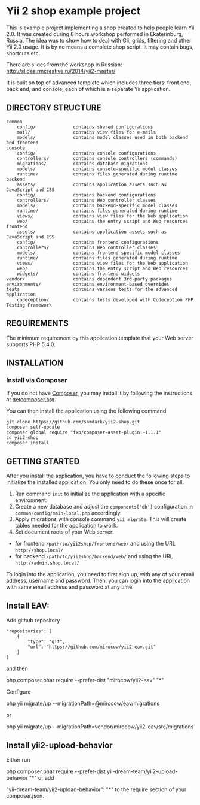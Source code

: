 Yii 2 shop example project
==========================

This is example project implementing a shop created to help people learn Yii 2.0. It was created during 8 hours workshop performed in Ekaterinburg, Russia. The idea was to show how to deal with Gii, grids, filtering and other Yii 2.0 usage. It is by no means a complete shop script. It may contain bugs, shortcuts etc.

There are slides from the workshop in Russian: http://slides.rmcreative.ru/2014/yii2-master/

It is built on top of advanced template which includes three tiers: front end, back end, and console, each of which
is a separate Yii application.

DIRECTORY STRUCTURE
-------------------

```
common
    config/              contains shared configurations
    mail/                contains view files for e-mails
    models/              contains model classes used in both backend and frontend
console
    config/              contains console configurations
    controllers/         contains console controllers (commands)
    migrations/          contains database migrations
    models/              contains console-specific model classes
    runtime/             contains files generated during runtime
backend
    assets/              contains application assets such as JavaScript and CSS
    config/              contains backend configurations
    controllers/         contains Web controller classes
    models/              contains backend-specific model classes
    runtime/             contains files generated during runtime
    views/               contains view files for the Web application
    web/                 contains the entry script and Web resources
frontend
    assets/              contains application assets such as JavaScript and CSS
    config/              contains frontend configurations
    controllers/         contains Web controller classes
    models/              contains frontend-specific model classes
    runtime/             contains files generated during runtime
    views/               contains view files for the Web application
    web/                 contains the entry script and Web resources
    widgets/             contains frontend widgets
vendor/                  contains dependent 3rd-party packages
environments/            contains environment-based overrides
tests                    contains various tests for the advanced application
    codeception/         contains tests developed with Codeception PHP Testing Framework
```


REQUIREMENTS
------------

The minimum requirement by this application template that your Web server supports PHP 5.4.0.


INSTALLATION
------------

### Install via Composer

If you do not have [Composer](http://getcomposer.org/), you may install it by following the instructions
at [getcomposer.org](http://getcomposer.org/doc/00-intro.md#installation-nix).

You can then install the application using the following command:

~~~
git clone https://github.com/samdark/yii2-shop.git
composer self-update
composer global require "fxp/composer-asset-plugin:~1.1.1"
cd yii2-shop
composer install
~~~


GETTING STARTED
---------------

After you install the application, you have to conduct the following steps to initialize
the installed application. You only need to do these once for all.

1. Run command `init` to initialize the application with a specific environment.
2. Create a new database and adjust the `components['db']` configuration in `common/config/main-local.php` accordingly.
3. Apply migrations with console command `yii migrate`. This will create tables needed for the application to work.
4. Set document roots of your Web server:

- for frontend `/path/to/yii2shop/frontend/web/` and using the URL `http://shop.local/`
- for backend `/path/to/yii2shop/backend/web/` and using the URL `http://admin.shop.local/`

To login into the application, you need to first sign up, with any of your email address, username and password.
Then, you can login into the application with same email address and password at any time.

Install EAV:
------------
Add github repository

    "repositories": [
        {
            "type": "git",
            "url": "https://github.com/mirocow/yii2-eav.git"
        }
    ]

and then

php composer.phar require --prefer-dist "mirocow/yii2-eav" "*"

Configure

php yii migrate/up --migrationPath=@mirocow/eav/migrations

or

php yii migrate/up --migrationPath=vendor/mirocow/yii2-eav/src/migrations

Install yii2-upload-behavior
----------------------------
Either run

php composer.phar require --prefer-dist yii-dream-team/yii2-upload-behavior "*"
or add

"yii-dream-team/yii2-upload-behavior": "*"
to the require section of your composer.json.

